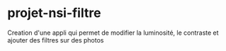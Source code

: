 # projet-nsi-filtre
Creation d'une appli qui permet de modifier la luminosité, le contraste et ajouter des filtres sur des photos
